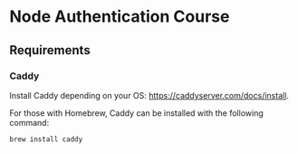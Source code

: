 # Node Authentication Course

## Requirements

### Caddy
Install Caddy depending on your OS: https://caddyserver.com/docs/install.

For those with Homebrew, Caddy can be installed with the following command:
```
brew install caddy
```